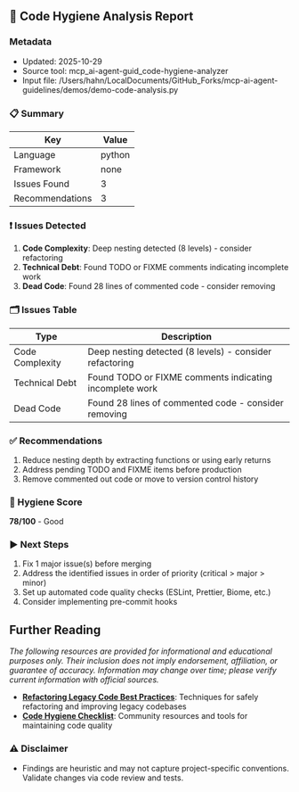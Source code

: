 ## 🧹 Code Hygiene Analysis Report

### Metadata
- Updated: 2025-10-29
- Source tool: mcp_ai-agent-guid_code-hygiene-analyzer
- Input file: /Users/hahn/LocalDocuments/GitHub_Forks/mcp-ai-agent-guidelines/demos/demo-code-analysis.py

### 📋 Summary
| Key | Value |
|---|---|
| Language | python |
| Framework | none |
| Issues Found | 3 |
| Recommendations | 3 |

### ❗ Issues Detected
1. **Code Complexity**: Deep nesting detected (8 levels) - consider refactoring
2. **Technical Debt**: Found TODO or FIXME comments indicating incomplete work
3. **Dead Code**: Found 28 lines of commented code - consider removing

### 🗂️ Issues Table
| Type | Description |
|---|---|
| Code Complexity | Deep nesting detected (8 levels) - consider refactoring |
| Technical Debt | Found TODO or FIXME comments indicating incomplete work |
| Dead Code | Found 28 lines of commented code - consider removing |


### ✅ Recommendations
1. Reduce nesting depth by extracting functions or using early returns
2. Address pending TODO and FIXME items before production
3. Remove commented out code or move to version control history

### 🧮 Hygiene Score
**78/100** - Good

### ▶️ Next Steps
1. Fix 1 major issue(s) before merging
2. Address the identified issues in order of priority (critical > major > minor)
3. Set up automated code quality checks (ESLint, Prettier, Biome, etc.)
4. Consider implementing pre-commit hooks

## Further Reading

*The following resources are provided for informational and educational purposes only. Their inclusion does not imply endorsement, affiliation, or guarantee of accuracy. Information may change over time; please verify current information with official sources.*

- **[Refactoring Legacy Code Best Practices](https://graphite.dev/guides/refactoring-legacy-code-best-practices-techniques)**: Techniques for safely refactoring and improving legacy codebases
- **[Code Hygiene Checklist](https://github.com/topics/code-hygiene)**: Community resources and tools for maintaining code quality




### ⚠️ Disclaimer
- Findings are heuristic and may not capture project-specific conventions. Validate changes via code review and tests.
